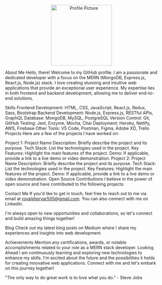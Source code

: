 <p align="center">
  <img src="https://sheryar-ahmed.netlify.app/sheryarsa.jpg" alt="Profile Picture" width="200" height="200">
</p>
About Me
Hello, there! Welcome to my GitHub profile. I am a passionate and dedicated developer with a focus on the MERN (MongoDB, Express.js, React.js, Node.js) stack. I love creating stunning and intuitive web applications that provide an exceptional user experience. My expertise lies in both frontend and backend development, allowing me to deliver end-to-end solutions.

Skills
Frontend Development: HTML, CSS, JavaScript, React.js, Redux, Sass, Bootstrap
Backend Development: Node.js, Express.js, RESTful APIs, GraphQL
Database: MongoDB, MySQL, PostgreSQL
Version Control: Git, GitHub
Testing: Jest, Enzyme, Mocha, Chai
Deployment: Heroku, Netlify, AWS, Firebase
Other Tools: VS Code, Postman, Figma, Adobe XD, Trello
Projects
Here are a few of the projects I have worked on:

Project 1: Project Name
Description: Briefly describe the project and its purpose.
Tech Stack: List the technologies used in the project.
Key Features: Highlight the main features of the project.
Demo: If applicable, provide a link to a live demo or video demonstration.
Project 2: Project Name
Description: Briefly describe the project and its purpose.
Tech Stack: List the technologies used in the project.
Key Features: Highlight the main features of the project.
Demo: If applicable, provide a link to a live demo or video demonstration.
Open Source Contributions
I believe in the power of open source and have contributed to the following projects:

Contact Me
If you'd like to get in touch, feel free to reach out to me via email at royalsheryar505@gmail.com. You can also connect with me on LinkedIn.

I'm always open to new opportunities and collaborations, so let's connect and build amazing things together!

Blog
Check out my latest blog posts on Medium where I share my experiences and insights into web development.

Achievements
Mention any certifications, awards, or notable accomplishments related to your role as a MERN stack developer.
Looking Ahead
I am continuously learning and exploring new technologies to enhance my skills. I'm excited about the future and the possibilities it holds for creating innovative web applications. Connect with me and let's embark on this journey together!

"The only way to do great work is to love what you do." - Steve Jobs

